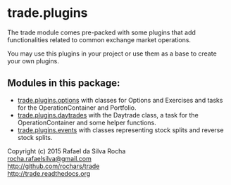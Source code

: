 # trade.plugins

The trade module comes pre-packed with some plugins that add
functionalities related to common exchange market operations.

You may use this plugins in your project or use them as a base
to create your own plugins.


## Modules in this package:

+ [trade.plugins.options](trade.plugins.options)
  with classes for Options and Exercises and tasks for the
  OperationContainer and Portfolio.
+ [trade.plugins.daytrades](trade.plugins.daytrades)
  with the Daytrade class, a task for the OperationContainer
  and some helper functions.
+ [trade.plugins.events](trade.plugins.events)
  with classes representing stock splits and reverse stock splits.


Copyright (c) 2015 Rafael da Silva Rocha  
rocha.rafaelsilva@gmail.com  
http://github.com/rochars/trade  
http://trade.readthedocs.org  
